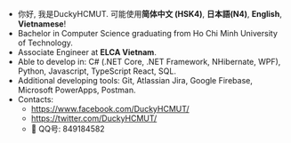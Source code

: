 - 你好, 我是DuckyHCMUT. 可能使用**简体中文 (HSK4)**, **日本語(N4)**, **English**, **Vietnamese**!
- Bachelor in Computer Science graduating from Ho Chi Minh University of Technology.
- Associate Engineer at **ELCA Vietnam**.
- Able to develop in: C# (.NET Core, .NET Framework, NHibernate, WPF), Python, Javascript, TypeScript React, SQL.
- Additional developing tools: Git, Atlassian Jira, Google Firebase, Microsoft PowerApps, Postman.
- Contacts:
  - https://www.facebook.com/DuckyHCMUT/
  - https://twitter.com/DuckyHCMUT/
  - 🐧 QQ号: 849184582 

<!---
DuckyHCMUT/DuckyHCMUT is a ✨ special ✨ repository because its `README.md` (this file) appears on your GitHub profile.
You can click the Preview link to take a look at your changes.
--->
